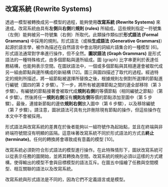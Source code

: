 ## 改寫系統 (Rewrite Systems)

透過一模型被轉換成另一模型的過程，能夠使用**改寫系統 (Rewrite Systems)** 來達成。改寫系統由具有**左側**與**右側**的**規則 (rules)** 所組成。這些規則指定一符號集（左側）能夠被另一符號集（右側）所取代。此類操作類似於**形式語法 (Formal Grammars)** 中採用的規則。形式語法（或稱**生成語法 (Generative Grammars)**）起源於語言學，被作為描述在自然語言中會出現的詞組片語集合的一種模型 [6]。形式語法通常對字串進行操作，但不全然。**圖狀語法 (Graph Grammars)** 是形式語法的一種特殊格式，由多個節點與邊所組成。圖 (graph) 比字串更利於表達任務結構，也能夠表示空間。在圖狀語法中，一個或多個節點與其相連邊會被取代成另一組由節點與邊所構成的新結構 [12]。圖三與圖四描述了取代的過程。經過特定的規則所描述，將一組節點被選擇所替換之後，根據規則左側對所選擇的節點進行編號（圖四的第 2 步驟）。下一步，將所有被選擇節點之間的邊全部移除（第 3 步驟）。有編號的節點接著會被取代成**規則右側**的等價節點（相同編號之節點）（第 4 步驟）。然後將任一**規則右側**沒有**規則左側**等價的節點添加至圖中（第 5 步驟）。最後，連接新節點的邊依**規則右側**放入圖中（第 6 步驟），以及移除編號（第 7 步驟）。請注意，圖狀語法可具有允許刪除現有節點的操作，但這些操作在本文中不會被採用。

形式語法與改寫系統的差異在於後者能夠以一組符號作為起始點，並且在終端與非終端符號間沒有明顯的區隔。這意味著改寫系統不同於形式語法的方式去**終止 (terminate)**。任何的轉換將會導致成有意義的模型 [10]。

改寫系統必須對符合形式語法的模型進行操作。在此特殊情形下，圖狀改寫系統可以從表示任務的圖開始，並將其轉換為空間。改寫系統的規則必須以這樣的方式建構，使得輸出的模型不會與目標模型的語法互斥。在圖五中描繪了任務與空間模型、相互關聯的語法以及改寫系統。

改寫系統與形式語法是不同的，因為它們不定義語言或是模型。
